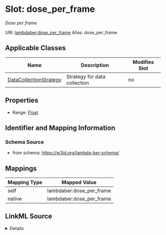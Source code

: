 

# Slot: dose_per_frame 


_Dose per frame_





URI: [lambdaber:dose_per_frame](https://w3id.org/lambda-ber-schema/dose_per_frame)
Alias: dose_per_frame

<!-- no inheritance hierarchy -->





## Applicable Classes

| Name | Description | Modifies Slot |
| --- | --- | --- |
| [DataCollectionStrategy](DataCollectionStrategy.md) | Strategy for data collection |  no  |






## Properties

* Range: [Float](Float.md)




## Identifier and Mapping Information






### Schema Source


* from schema: https://w3id.org/lambda-ber-schema/




## Mappings

| Mapping Type | Mapped Value |
| ---  | ---  |
| self | lambdaber:dose_per_frame |
| native | lambdaber:dose_per_frame |




## LinkML Source

<details>
```yaml
name: dose_per_frame
description: Dose per frame
from_schema: https://w3id.org/lambda-ber-schema/
rank: 1000
alias: dose_per_frame
owner: DataCollectionStrategy
domain_of:
- DataCollectionStrategy
range: float

```
</details>